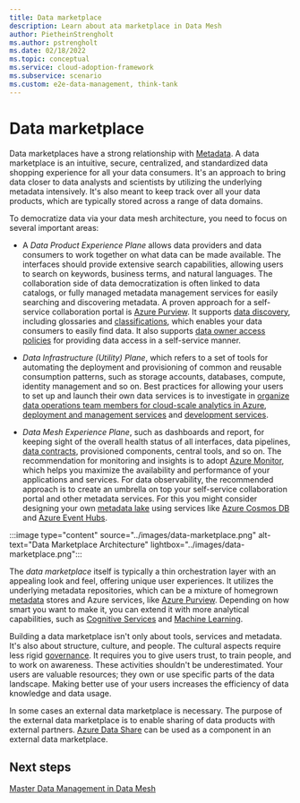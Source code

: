 ```yaml
---
title: Data marketplace
description: Learn about ata marketplace in Data Mesh
author: PietheinStrengholt
ms.author: pstrengholt
ms.date: 02/18/2022
ms.topic: conceptual
ms.service: cloud-adoption-framework
ms.subservice: scenario
ms.custom: e2e-data-management, think-tank
---
```

# Data marketplace

Data marketplaces have a strong relationship with [Metadata](../govern-metadata-standards.md). A data marketplace is an intuitive, secure, centralized, and standardized data shopping experience for all your data consumers. It's an approach to bring data closer to data analysts and scientists by utilizing the underlying metadata intensively. It's also meant to keep track over all your data products, which are typically stored across a range of data domains.

To democratize data via your data mesh architecture, you need to focus on several important areas:

- A *Data Product Experience Plane* allows data providers and data consumers to work together on what data can be made available. The interfaces should provide extensive search capabilities, allowing users to search on keywords, business terms, and natural languages. The collaboration side of data democratization is often linked to data catalogs, or fully managed metadata management services for easily searching and discovering metadata. A proven approach for a self-service collaboration portal is [Azure Purview](/azure/purview). It supports [data discovery](/azure/purview/how-to-browse-catalog), including glossaries and [classifications](/azure/purview/classification-insights), which enables your data consumers to easily find data. It also supports [data owner access policies](/azure/purview/how-to-data-owner-policy-authoring-generic) for providing data access in a self-service manner.

- *Data Infrastructure (Utility) Plane*, which refers to a set of tools for automating the deployment and provisioning of common and reusable consumption patterns, such as storage accounts, databases, compute, identity management and so on. Best practices for allowing your users to set up and launch their own data services is to investigate in [organize data operations team members for cloud-scale analytics in Azure](../organize.md), [deployment and management services](/azure/azure-resource-manager/management/overview) and [development services](/azure/devops).

- *Data Mesh Experience Plane*, such as dashboards and report, for keeping sight of the overall health status of all interfaces, data pipelines, [data contracts](./data-sharing-overview.md), provisioned components, central tools, and so on. The recommendation for monitoring and insights is to adopt [Azure Monitor](/azure/azure-monitor/), which helps you maximize the availability and performance of your applications and services. For data observability, the recommended approach is to create an umbrella on top your self-service collaboration portal and other metadata services. For this you might consider designing your own [metadata lake](../govern-metadata-standards.md) using services like [Azure Cosmos DB](/azure/cosmos-db/) and [Azure Event Hubs](/azure/event-hubs/).

:::image type="content" source="../images/data-marketplace.png" alt-text="Data Marketplace Architecture" lightbox="../images/data-marketplace.png":::

The *data marketplace* itself is typically a thin orchestration layer with an appealing look and feel, offering unique user experiences. It utilizes the underlying metadata repositories, which can be a mixture of homegrown [metadata](../govern-metadata-standards.md) stores and Azure services, like [Azure Purview](/azure/purview/). Depending on how smart you want to make it, you can extend it with more analytical capabilities, such as [Cognitive Services](/azure/cognitive-services) and [Machine Learning](/azure/machine-learning).

Building a data marketplace isn't only about tools, services and metadata. It's also about structure, culture, and people. The cultural aspects require less rigid [governance](./data-mesh-governance.md). It requires you to give users trust, to train people, and to work on awareness. These activities shouldn't be underestimated. Your users are valuable resources; they own or use specific parts of the data landscape. Making better use of your users increases the efficiency of data knowledge and data usage.

In some cases an external data marketplace is necessary. The purpose of the external data marketplace is to enable sharing of data products with external partners. [Azure Data Share](/azure/data-share) can be used as a component in an external data marketplace.

## Next steps

[Master Data Management in Data Mesh](data-mesh-master-data-management.md)
